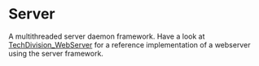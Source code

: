 # Server

A multithreaded server daemon framework.
Have a look at [TechDivision_WebServer](<https://github.com/techdivision/TechDivision_WebServer>) for a reference implementation of a webserver using the server framework.
